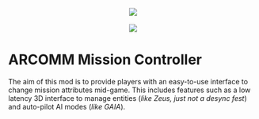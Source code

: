 <p align="center">
	<img src="http://i.imgur.com/7nkLRBB.png">
	<br /><br />
	<img src="https://travis-ci.org/ARCOMM/ARCMC.svg?branch=master">
</p>

# ARCOMM Mission Controller
The aim of this mod is to provide players with an easy-to-use interface to change mission attributes mid-game. This includes features such as a low latency 3D interface to manage entities (*like Zeus, just not a desync fest*) and auto-pilot AI modes (*like GAIA*).
